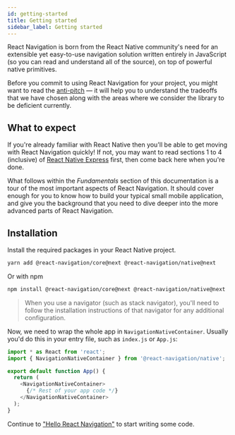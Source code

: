 ```yaml
---
id: getting-started
title: Getting started
sidebar_label: Getting started
---
```


React Navigation is born from the React Native community's need for an extensible yet easy-to-use navigation solution written entirely in JavaScript (so you can read and understand all of the source), on top of powerful native primitives.

Before you commit to using React Navigation for your project, you might want to read the [anti-pitch](pitch.md) &mdash; it will help you to understand the tradeoffs that we have chosen along with the areas where we consider the library to be deficient currently.

## What to expect

If you're already familiar with React Native then you'll be able to get moving with React Navigation quickly! If not, you may want to read sections 1 to 4 (inclusive) of [React Native Express](http://reactnativeexpress.com/) first, then come back here when you're done.

What follows within the _Fundamentals_ section of this documentation is a tour of the most important aspects of React Navigation. It should cover enough for you to know how to build your typical small mobile application, and give you the background that you need to dive deeper into the more advanced parts of React Navigation.

## Installation

Install the required packages in your React Native project.

```bash
yarn add @react-navigation/core@next @react-navigation/native@next
```

Or with npm

```sh
npm install @react-navigation/core@next @react-navigation/native@next
```

> When you use a navigator (such as stack navigator), you'll need to follow the installation instructions of that navigator for any additional configuration.

Now, we need to wrap the whole app in `NavigationNativeContainer`. Usually you'd do this in your entry file, such as `index.js` or `App.js`:

```js
import * as React from 'react';
import { NavigationNativeContainer } from '@react-navigation/native';

export default function App() {
  return (
    <NavigationNativeContainer>
      {/* Rest of your app code */}
    </NavigationNativeContainer>
  );
}
```

Continue to ["Hello React Navigation"](hello-react-navigation.md) to start writing some code.
